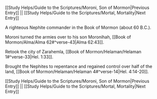 [[Study Helps/Guide to the Scriptures/Moroni, Son of Mormon|Previous Entry]]  ||  [[Study Helps/Guide to the Scriptures/Mortal, Mortality|Next Entry]]

 A righteous Nephite commander in the Book of Mormon (about 60 B.C.).

 Moroni turned the armies over to his son Moronihah, [[Book of Mormon/Alma/Alma 62#^verse-43|Alma 62:43]].

 Retook the city of Zarahemla, [[Book of Mormon/Helaman/Helaman 1#^verse-33|Hel. 1:33]].

 Brought the Nephites to repentance and regained control over half of the land, [[Book of Mormon/Helaman/Helaman 4#^verse-14|Hel. 4:14-20]].

[[Study Helps/Guide to the Scriptures/Moroni, Son of Mormon|Previous Entry]]  ||  [[Study Helps/Guide to the Scriptures/Mortal, Mortality|Next Entry]]